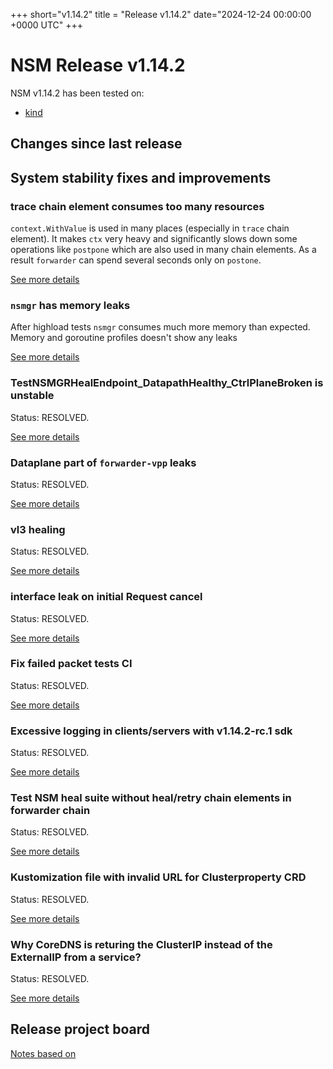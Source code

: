 
+++
short="v1.14.2"
title = "Release v1.14.2"
date="2024-12-24 00:00:00 +0000 UTC"
+++


# NSM Release v1.14.2 


NSM v1.14.2 has been tested on:
- [kind](https://github.com/networkservicemesh/integration-k8s-kind/actions?query=branch%3Arelease%2Fv1.14.2+)


## Changes since last release



## System stability fixes and improvements



### trace chain element consumes too many resources

`context.WithValue` is used in many places (especially in `trace` chain element). It makes `ctx` very heavy and significantly slows down some operations like `postpone` which are also used in many chain elements. As a result `forwarder` can spend several seconds only on `postone`.

[See more details](https://github.com/networkservicemesh/sdk/issues/1667)


### `nsmgr` has memory leaks


After highload tests `nsmgr` consumes much more memory than expected. Memory and goroutine profiles doesn't show any leaks

[See more details](https://github.com/networkservicemesh/cmd-nsmgr/issues/721)


### TestNSMGRHealEndpoint_DatapathHealthy_CtrlPlaneBroken is unstable

Status: RESOLVED.

[See more details](https://github.com/networkservicemesh/sdk/issues/1573)


### Dataplane part of `forwarder-vpp` leaks

Status: RESOLVED.

[See more details](https://github.com/networkservicemesh/cmd-forwarder-vpp/issues/1120)


### vl3 healing

Status: RESOLVED.

[See more details](https://github.com/networkservicemesh/cmd-nse-vl3-vpp/issues/289)


### interface leak on initial Request cancel

Status: RESOLVED.

[See more details](https://github.com/networkservicemesh/cmd-forwarder-vpp/issues/1133)


### Fix failed packet tests CI

Status: RESOLVED.

[See more details](https://github.com/networkservicemesh/integration-k8s-packet/issues/408)


### Excessive logging in clients/servers with v1.14.2-rc.1 sdk

Status: RESOLVED.

[See more details](https://github.com/networkservicemesh/sdk/issues/1707)


### Test NSM heal suite without heal/retry chain elements in forwarder chain

Status: RESOLVED.

[See more details](https://github.com/networkservicemesh/cmd-forwarder-vpp/issues/1224)


### Kustomization file with invalid URL for Clusterproperty CRD

Status: RESOLVED.

[See more details](https://github.com/networkservicemesh/deployments-k8s/issues/12545)


### Why CoreDNS is returing the ClusterIP instead of the ExternalIP from a service?

Status: RESOLVED.

[See more details](https://github.com/networkservicemesh/deployments-k8s/issues/12541)



## Release project board

[Notes based on](https://github.com/orgs/networkservicemesh/projects/49)
